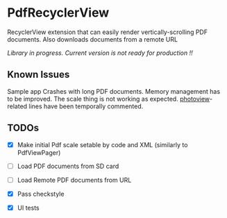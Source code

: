 # PdfRecyclerView
RecyclerView extension that can easily render vertically-scrolling PDF documents. Also downloads documents from a remote URL

*Library in progress. Current version is not ready for production !!*

Known Issues
------------

Sample app Crashes with long PDF documents. Memory management has to be improved.
The scale thing is not working as expected. [photoview][1]-related lines have been temporally commented.


TODOs
-----

- [X] Make initial Pdf scale setable by code and XML (similarly to PdfViewPager)
- [ ] Load PDF documents from SD card
- [ ] Load Remote PDF documents from URL
- [X] Pass checkstyle
- [X] UI tests


[1]: https://github.com/chrisbanes/PhotoView